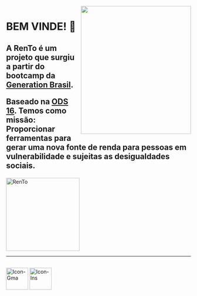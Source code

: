 <img align="right" width="300" height="350" src="https://i.imgur.com/CSUns6S.png">

<h1>BEM VINDE! 🧡</h1> 

<p><h2><b></b></p>

<p>A RenTo é um projeto que surgiu a partir do bootcamp da <a href="https://brazil.generation.org/" target="_blank">Generation Brasil</a>.
</p>

<p>Baseado na <a href="https://www.ipea.gov.br/ods/ods16.html" target="_blank">ODS 16</a>. Temos como missão: Proporcionar ferramentas para gerar uma nova fonte de renda para pessoas em vulnerabilidade e sujeitas as desigualdades sociais.</h2>


<p><img align="center" height="200cm" src="https://github-readme-stats.vercel.app/api/top-langs?username=RenToGen&show_icons=true&locale=en&layout=compact&theme=dark" alt="RenTo" /></p>

<hr>


 <br>
 <a href = "mailto:karenrodrigues20120@gmail.com"><img align="center" alt="Icon-Gma" height="60" width="60" src="https://cdn-icons-png.flaticon.com/512/552/552486.png" target="_blank"></a>
  <a href="https://instagram.com/r_skaren" target="_blank"><img align="center" alt="Icon-Ins" height="60" width="60" src="https://cdn-icons.flaticon.com/png/512/1377/premium/1377231.png?token=exp=1638193001~hmac=0935915ae7c9a89ce4ff3c842f5c9ff1" target="_blank"></a>
<br>
